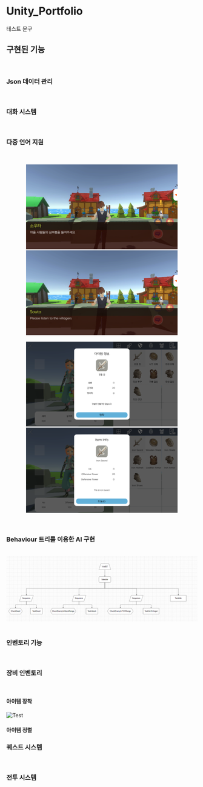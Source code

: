 # Unity_Portfolio

테스트 문구
## 구현된 기능
<br>

### Json 데이터 관리
<br>

### 대화 시스템
<br>

### 다중 언어 지원  
<br>
<p align="center"> <img src="./readmeImages/Language_1.png" width="400"> <img src="./readmeImages/Language_2.png" width="400"> </p>
<p align="center"> <img src="./readmeImages/Language_3.png" width="400"> <img src="./readmeImages/Language_4.png" width="400"> </p>

<br>

### Behaviour 트리를 이용한 AI 구현
<br>
<img src="./readmeImages/BehaviourTree.png">
<br>
<br>

### 인벤토리 기능
<br>

### 장비 인벤토리
<br>

#### 아이템 장착
![Test](./readmeImages/TestGif.gif)

#### 아이템 정렬

### 퀘스트 시스템
<br>

### 전투 시스템
<br>

### 
